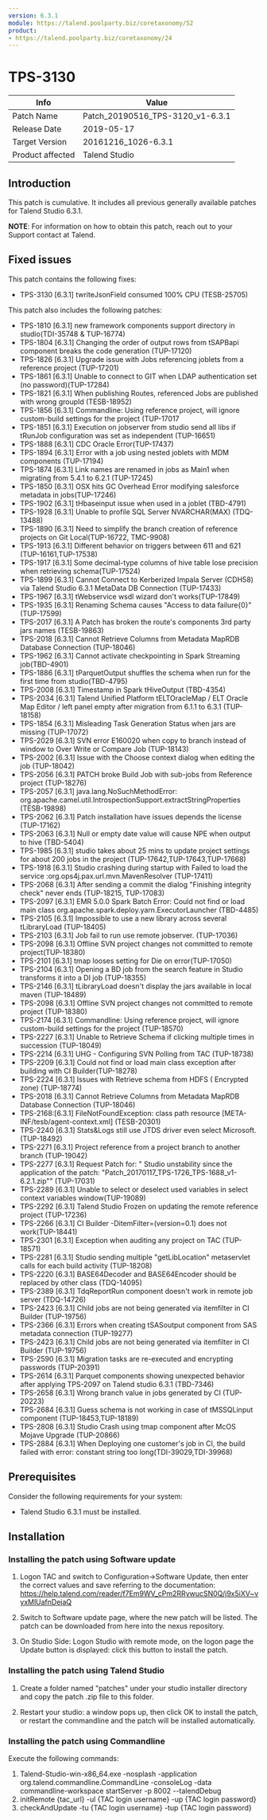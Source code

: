 ```yaml
---
version: 6.3.1
module: https://talend.poolparty.biz/coretaxonomy/52
product:
- https://talend.poolparty.biz/coretaxonomy/24
---
```


# TPS-3130 <!-- mandatory -->

| Info             | Value |
| ---------------- | ---------------- |
| Patch Name       | Patch_20190516_TPS-3120_v1-6.3.1 |
| Release Date     | 2019-05-17 |
| Target Version   | 20161216_1026-6.3.1 |
| Product affected | Talend Studio |

## Introduction <!-- mandatory -->

This patch is cumulative. It includes all previous generally available patches for Talend Studio 6.3.1.

**NOTE**: For information on how to obtain this patch, reach out to your Support contact at Talend.

## Fixed issues <!-- mandatory -->

This patch contains the following fixes:

- TPS-3130 [6.3.1] twriteJsonField consumed 100% CPU (TESB-25705)

This patch also includes the following patches:

- TPS-1810 [6.3.1] new framework components support directory in studio(TDI-35748 & TUP-16774)
- TPS-1804 [6.3.1] Changing the order of output rows from tSAPBapi component breaks the code generation (TUP-17120)
- TPS-1826 [6.3.1] Upgrade issue with Jobs referencing joblets from a reference project (TUP-17201)
- TPS-1861 [6.3.1] Unable to connect to GIT when LDAP authentication set (no password)(TUP-17284)
- TPS-1821 [6.3.1] When publishing Routes, referenced Jobs are published with wrong groupId (TESB-18952)
- TPS-1856 [6.3.1] Commandline: Using reference project, will ignore custom-build settings for the project (TUP-17017
- TPS-1851 [6.3.1] Execution on jobserver from studio send all libs if tRunJob configuration was set as independent (TUP-16651)
- TPS-1888 [6.3.1] CDC Oracle Error(TUP-17437)
- TPS-1894 [6.3.1] Error with a job using nested joblets with MDM components (TUP-17194)
- TPS-1874 [6.3.1] Link names are renamed in jobs as Main1 when migrating from 5.4.1 to 6.2.1 (TUP-17245)
- TPS-1850 [6.3.1] OSX hits GC Overhead Error modifying salesforce metadata in jobs(TUP-17246)
- TPS-1902 [6.3.1] tHbaseinput issue when used in a joblet (TBD-4791)
- TPS-1928 [6.3.1] Unable to profile SQL Server NVARCHAR(MAX) (TDQ-13488)
- TPS-1890 [6.3.1] Need to simplify the branch creation of reference projects on Git Local(TUP-16722, TMC-9908)
- TPS-1913 [6.3.1] Different behavior on triggers between 611 and 621 (TUP-16161,TUP-17538)
- TPS-1917 [6.3.1] Some decimal-type columns of hive table lose precision when retrieving schema(TUP-17524)
- TPS-1899 [6.3.1] Cannot Connect to Kerberized Impala Server (CDH58) via Talend Studio 6.3.1 MetaData DB Connection (TUP-17433)
- TPS-1967 [6.3.1] tWebservice wsdl wizard don't works(TUP-17849)
- TPS-1935 [6.3.1] Renaming Schema causes "Access to data failure{0}"(TUP-17599)
- TPS-2017 [6.3.1] A Patch has broken the route's components 3rd party jars names (TESB-19863)
- TPS-2018 [6.3.1] Cannot Retrieve Columns from Metadata MapRDB Database Connection (TUP-18046)
- TPS-1962 [6.3.1] Cannot activate checkpointing in Spark Streaming job(TBD-4901)
- TPS-1886 [6.3.1] tParquetOutput shuffles the schema when run for the first time from studio(TBD-4795)
- TPS-2008 [6.3.1] Timestamp in Spark tHiveOutput (TBD-4354)
- TPS-2034 [6.3.1] Talend Unified Platform	tELTOracleMap / ELT Oracle Map Editor / left panel empty after migration from 6.1.1 to 6.3.1 (TUP-18158)
- TPS-1854 [6.3.1] Misleading Task Generation Status when jars are missing (TUP-17072)
- TPS-2029 [6.3.1] SVN error E160020 when copy to branch instead of window to Over Write or Compare Job (TUP-18143)
- TPS-2002 [6.3.1] Issue with the Choose context dialog when editing the job (TUP-18042)
- TPS-2056 [6.3.1] PATCH broke Build Job with sub-jobs from Reference project (TUP-18276)
- TPS-2057 [6.3.1] java.lang.NoSuchMethodError: org.apache.camel.util.IntrospectionSupport.extractStringProperties (TESB-19898)
- TPS-2062 [6.3.1] Patch installation have issues depends the license (TUP-17162)
- TPS-2063 [6.3.1] Null or empty date value will cause NPE when output to hive (TBD-5404)
- TPS-1985 [6.3.1] studio takes about 25 mins to update project settings for about 200 jobs in the project (TUP-17642,TUP-17643,TUP-17668)
- TPS-1918 [6.3.1] Studio crashing during startup with Failed to load the service :org.ops4j.pax.url.mvn.MavenResolver (TUP-17411)
- TPS-2068 [6.3.1] After sending a commit the dialog "Finishing integrity check" never ends (TUP-18215, TUP-17083)
- TPS-2097 [6.3.1] EMR 5.0.0 Spark Batch Error: Could not find or load main class org.apache.spark.deploy.yarn.ExecutorLauncher (TBD-4485)
- TPS-2105 [6.3.1] Impossible to use a new library across several tLibraryLoad (TUP-18405)
- TPS-2103 [6.3.1] Job fail to run use remote jobserver. (TUP-17036)
- TPS-2098 [6.3.1] Offline SVN project changes not committed to remote project(TUP-18380)
- TPS-2101 [6.3.1] tmap looses setting for Die on error(TUP-17050)
- TPS-2104 [6.3.1] Opening a BD job from the search feature in Studio transforms it into a DI job (TUP-18355)
- TPS-2146 [6.3.1] tLibraryLoad doesn't display the jars available in local maven (TUP-18489)
- TPS-2098 [6.3.1] Offline SVN project changes not committed to remote project (TUP-18380)
- TPS-2174 [6.3.1] Commandline: Using reference project, will ignore custom-build settings for the project (TUP-18570)
- TPS-2227 [6.3.1] Unable to Retrieve Schema if clicking multiple times in succession (TUP-18049)
- TPS-2214 [6.3.1] UHG - Configuring SVN Polling from TAC (TUP-18738)
- TPS-2209 [6.3.1] Could not find or load main class exception after building with CI Builder(TUP-18278)
- TPS-2224 [6.3.1] Issues with Retrieve schema from HDFS ( Encrypted zone) (TUP-18774)
- TPS-2018 [6.3.1] Cannot Retrieve Columns from Metadata MapRDB Database Connection (TUP-18046)
- TPS-2168:[6.3.1] FileNotFoundException: class path resource [META-INF/tesb/agent-context.xml] (TESB-20301)
- TPS-2240 [6.3.1] Stats&Logs still use JTDS driver even select Microsoft. (TUP-18492)
- TPS-2271 [6.3.1] Project reference from a project branch to another branch (TUP-19042)
- TPS-2277 [6.3.1] Request Patch for: " Studio unstability since the application of the patch: "Patch_20170117_TPS-1726_TPS-1688_v1-6.2.1.zip"" (TUP-17031)
- TPS-2289 [6.3.1] Unable to select or deselect used variables in select context variables window(TUP-19089)
- TPS-2292 [6.3.1] Talend Studio Frozen on updating the remote reference project (TUP-17236)
- TPS-2266 [6.3.1] CI Builder -DitemFilter=(version=0.1) does not work(TUP-18441)
- TPS-2301 [6.3.1] Exception when auditing any project on TAC (TUP-18571)
- TPS-2281 [6.3.1] Studio sending multiple "getLibLocation" metaservlet calls for each build activity (TUP-18208)
- TPS-2220 [6.3.1] BASE64Decoder and BASE64Encoder should be replaced by other class (TDQ-14095)
- TPS-2389 [6.3.1] TdqReportRun component doesn't work in remote job server (TDQ-14726)
- TPS-2423 [6.3.1] Child jobs are not being generated via itemfilter in CI Builder (TUP-19756)
- TPS-2366 [6.3.1] Errors when creating tSASoutput component from SAS metadata connection (TUP-19277)
- TPS-2423 [6.3.1] Child jobs are not being generated via itemfilter in CI Builder (TUP-19756)
- TPS-2590 [6.3.1] Migration tasks are re-executed and encrypting passwords (TUP-20391)
- TPS-2614 [6.3.1] Parquet components showing unexpected behavior after applying TPS-2097 on Talend studio 6.3.1 (TBD-7346)
- TPS-2658 [6.3.1] Wrong branch value in jobs generated by CI (TUP-20223)
- TPS-2684 [6.3.1] Guess schema is not working in case of tMSSQLinput component (TUP-18453,TUP-18189)
- TPS-2808 [6.3.1] Studio Crash using tmap component after McOS Mojave Upgrade (TUP-20866)
- TPS-2884 [6.3.1] When Deploying one customer's job in CI, the build failed with error: constant string too long(TDI-39029,TDI-39968)

## Prerequisites <!-- mandatory -->

Consider the following requirements for your system:

- Talend Studio 6.3.1 must be installed.

## Installation <!-- mandatory -->

<!--
- Detailed installation steps for the customer.
- If any files need to be backed up before installation, it should be mentioned in this section.
- Two scenarios need to be considered for the installation:
 1. The customer has not yet installed any patch before => provide instructions for this
 2. The customer had installed one previous cumulative patch => provide instructions for this
-->

### Installing the patch using Software update <!-- if applicable -->

1) Logon TAC and switch to Configuration->Software Update, then enter the correct values and save referring to the documentation: https://help.talend.com/reader/f7Em9WV_cPm2RRywucSN0Q/j9x5iXV~vyxMlUafnDejaQ

2) Switch to Software update page, where the new patch will be listed. The patch can be downloaded from here into the nexus repository.

3) On Studio Side: Logon Studio with remote mode, on the logon page the Update button is displayed: click this button to install the patch.

### Installing the patch using Talend Studio <!-- if applicable -->

1) Create a folder named "patches" under your studio installer directory and copy the patch .zip file to this folder.

2) Restart your studio: a window pops up, then click OK to install the patch, or restart the commandline and the patch will be installed automatically.

### Installing the patch using Commandline <!-- if applicable -->

Execute the following commands:

1. Talend-Studio-win-x86_64.exe -nosplash -application org.talend.commandline.CommandLine -consoleLog -data commandline-workspace startServer -p 8002 --talendDebug
2. initRemote {tac_url} -ul {TAC login username} -up {TAC login password}
3. checkAndUpdate -tu {TAC login username} -tup {TAC login password}
